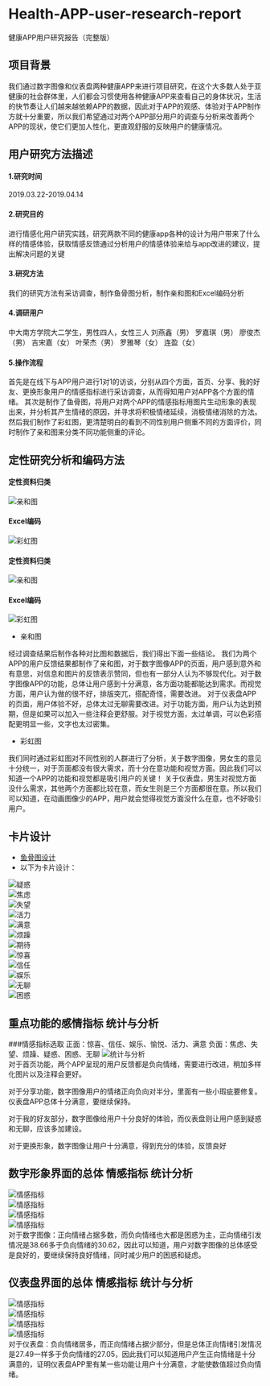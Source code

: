 # Health-APP-user-research-report
健康APP用户研究报告（完整版）
## 项目背景
我们通过数字图像和仪表盘两种健康APP来进行项目研究，在这个大多数人处于亚健康的社会群体里，人们都会习惯使用各种健康APP来查看自己的身体状况，生活的快节奏让人们越来越依赖APP的数据，因此对于APP的观感、体验对于APP制作方就十分重要，所以我们希望通过对两个APP部分用户的调查与分析来改善两个APP的现状，使它们更加人性化，更直观舒服的反映用户的健康情况。
## 用户研究方法描述
#### 1.研究时间
2019.03.22-2019.04.14
#### 2.研究目的
进行情感化用户研究实践，研究两款不同的健康app各种的设计为用户带来了什么样的情感体验，获取情感反馈通过分析用户的情感体验来给与app改进的建议，提出解决问题的关键
#### 3.研究方法
我们的研究方法有采访调查，制作鱼骨图分析，制作亲和图和Excel编码分析
#### 4.调研用户
中大南方学院大二学生，男性四人，女性三人
刘燕鑫（男）
罗嘉琪（男）
廖俊杰（男）
吉宋嘉（女）
叶荣杰（男）
罗雅琴（女）
连盈（女）
#### 5.操作流程
首先是在线下与APP用户进行1对1的访谈，分别从四个方面，首页、分享、我的好友、更换形象用户的情感指标进行采访调查，从而得知用户对APP各个方面的情绪。
其次是制作了鱼骨图，将用户对两个APP的情感指标用图片生动形象的表现出来，并分析其产生情绪的原因，并寻求将积极情绪延续，消极情绪消除的方法。
然后我们制作了彩虹图，更清楚明白的看到不同性别用户侧重不同的方面评价，同时制作了亲和图来分类不同功能侧重的评论。


## 定性研究分析和编码方法
#### 定性资料归类
![亲和图](a.jpg)</br>
#### Excel编码
![彩虹图](b.png)</br>

#### 定性资料归类
![亲和图](c.jpg)</br>
#### Excel编码
![彩虹图](d.png)</br>
- 亲和图

经过调查结果后制作各种对比图和数据后，我们得出下面一些结论。
我们为两个APP的用户反馈结果都制作了亲和图，对于数字图像APP的页面，用户感到意外和有意思，对信息和图片的反馈表示赞同，但也有一部分人认为不够现代化。对于数字图像APP的功能，总体让用户感到十分满意，各方面功能都能达到需求。而视觉方面，用户认为做的很不好，排版突兀，搭配奇怪，需要改进。
对于仪表盘APP的页面，用户体验不好，总体太过无聊需要改进。对于功能方面，用户认为达到预期，但是如果可以加入一些注释会更舒服。对于视觉方面，太过单调，可以色彩搭配更明显一些，文字也太过密集。

- 彩虹图

我们同时通过彩虹图对不同性别的人群进行了分析，关于数字图像，男女生的意见十分统一，对于页面都没有很大需求，而十分在意功能和视觉方面。因此我们可以知道一个APP的功能和视觉都是吸引用户的关键！
关于仪表盘，男生对视觉方面没什么需求，其他两个方面都比较在意，而女生则是三个方面都很在意。所以我们可以知道，在动画图像少的APP，用户就会觉得视觉方面没什么在意，也不好吸引用户。
## 卡片设计
- [鱼骨图设计](http://naotu.baidu.com/file/b2a12c2257beedcf25f16f0b46a2d50f)
- 以下为卡片设计：</br>

![疑惑](1.png)</br>
![焦虑](2.jpg)</br>
![失望](3.jpg)</br>
![活力](4.jpg)</br>
![满意](5.jpg)</br>
![烦躁](6.jpg)</br>
![期待](7.png)</br>
![惊喜](8.png)</br>
![信任](9.jpg)</br>
![娱乐](0.png)</br>
![无聊](12.png)</br>
![困惑](11.jpg)</br>

## 重点功能的感情指标 统计与分析
###情感指标选取
正面：惊喜、信任、娱乐、愉悦、活力、满意
负面：焦虑、失望、烦躁、疑惑、困惑、无聊
![统计与分析](55.png)</br>
对于首页功能，两个APP呈现的用户反馈都是负向情绪，需要进行改进，稍加多样化图片以及注释会更好。

对于分享功能，数字图像用户的情绪正向负向对半分，里面有一些小瑕疵要修复。仪表盘APP总体十分满意，要继续保持。

对于我的好友部分，数字图像给用户十分良好的体验，而仪表盘则让用户感到疑惑和无聊，应该多加建设。

对于更换形象，数字图像让用户十分满意，得到充分的体验，反馈良好
## 数字形象界面的总体 情感指标 统计分析
![情感指标](21.png)</br>
![情感指标](22.png)</br>
![情感指标](23.png)</br>
![情感指标](24.png)</br>
对于数字图像：正向情绪占据多数，而负向情绪也大都是困惑为主，正向情绪引发情况是38.66多于负向情绪的30.62，因此可以知道，用户对数字图像的总体感受是良好的，要继续保持良好情绪，同时减少用户的困惑和疑虑。
## 仪表盘界面的总体 情感指标 统计与分析
![情感指标](31.png)</br>
![情感指标](32.png)</br>
![情感指标](33.png)</br>
![情感指标](34.png)</br>
对于仪表盘：负向情绪居多，而正向情绪占据少部分，但是总体正向情绪引发情况是27.49一样多于负向情绪的27.05，因此我们可以知道用户产生正向情绪是十分满意的，证明仪表盘APP里有某一些功能让用户十分满意，才能使数值超过负向情绪。
